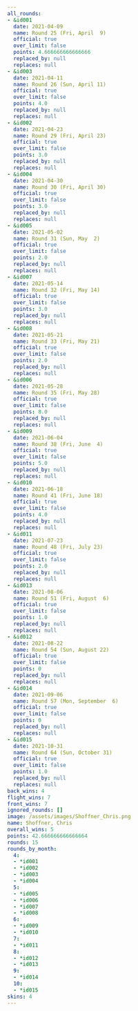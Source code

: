 ```yaml
---
all_rounds:
- &id001
  date: 2021-04-09
  name: Round 25 (Fri, April  9)
  official: true
  over_limit: false
  points: 4.666666666666666
  replaced_by: null
  replaces: null
- &id003
  date: 2021-04-11
  name: Round 26 (Sun, April 11)
  official: true
  over_limit: false
  points: 4.0
  replaced_by: null
  replaces: null
- &id002
  date: 2021-04-23
  name: Round 29 (Fri, April 23)
  official: true
  over_limit: false
  points: 3.0
  replaced_by: null
  replaces: null
- &id004
  date: 2021-04-30
  name: Round 30 (Fri, April 30)
  official: true
  over_limit: false
  points: 3.0
  replaced_by: null
  replaces: null
- &id005
  date: 2021-05-02
  name: Round 31 (Sun, May  2)
  official: true
  over_limit: false
  points: 2.0
  replaced_by: null
  replaces: null
- &id007
  date: 2021-05-14
  name: Round 32 (Fri, May 14)
  official: true
  over_limit: false
  points: 3.0
  replaced_by: null
  replaces: null
- &id008
  date: 2021-05-21
  name: Round 33 (Fri, May 21)
  official: true
  over_limit: false
  points: 2.0
  replaced_by: null
  replaces: null
- &id006
  date: 2021-05-28
  name: Round 35 (Fri, May 28)
  official: true
  over_limit: false
  points: 8.0
  replaced_by: null
  replaces: null
- &id009
  date: 2021-06-04
  name: Round 38 (Fri, June  4)
  official: true
  over_limit: false
  points: 5.0
  replaced_by: null
  replaces: null
- &id010
  date: 2021-06-18
  name: Round 41 (Fri, June 18)
  official: true
  over_limit: false
  points: 4.0
  replaced_by: null
  replaces: null
- &id011
  date: 2021-07-23
  name: Round 48 (Fri, July 23)
  official: true
  over_limit: false
  points: 2.0
  replaced_by: null
  replaces: null
- &id013
  date: 2021-08-06
  name: Round 51 (Fri, August  6)
  official: true
  over_limit: false
  points: 1.0
  replaced_by: null
  replaces: null
- &id012
  date: 2021-08-22
  name: Round 54 (Sun, August 22)
  official: true
  over_limit: false
  points: 0
  replaced_by: null
  replaces: null
- &id014
  date: 2021-09-06
  name: Round 57 (Mon, September  6)
  official: true
  over_limit: false
  points: 0
  replaced_by: null
  replaces: null
- &id015
  date: 2021-10-31
  name: Round 64 (Sun, October 31)
  official: true
  over_limit: false
  points: 1.0
  replaced_by: null
  replaces: null
back_wins: 4
flight_wins: 7
front_wins: 7
ignored_rounds: []
image: /assets/images/Shoffner_Chris.png
name: Shoffner, Chris
overall_wins: 5
points: 42.666666666666664
rounds: 15
rounds_by_month:
  4:
  - *id001
  - *id002
  - *id003
  - *id004
  5:
  - *id005
  - *id006
  - *id007
  - *id008
  6:
  - *id009
  - *id010
  7:
  - *id011
  8:
  - *id012
  - *id013
  9:
  - *id014
  10:
  - *id015
skins: 4
---
```


